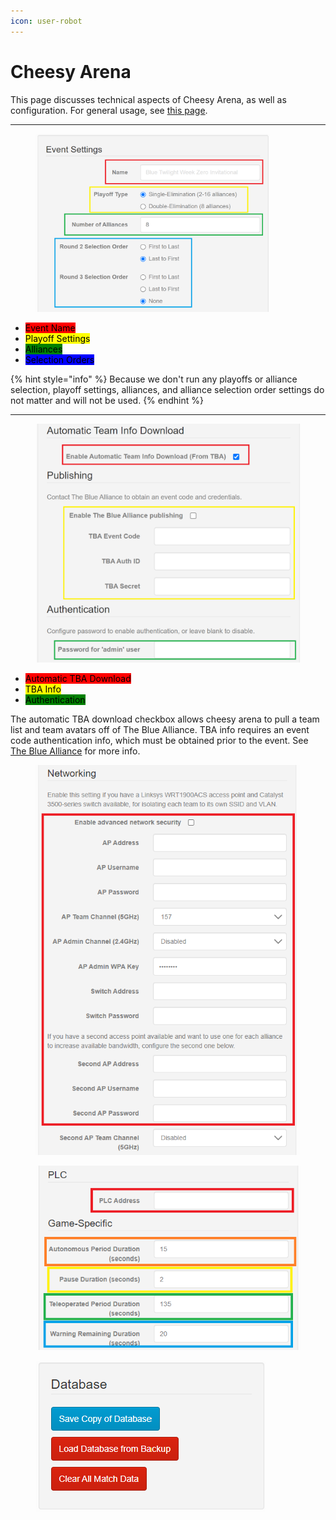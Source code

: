 ```yaml
---
icon: user-robot
---
```


# Cheesy Arena

This page discusses technical aspects of Cheesy Arena, as well as configuration. For general usage, see [this page](../../operation/operator.md).

***

<figure><img src="../../.gitbook/assets/CA setup event (1).PNG" alt="" width="375"><figcaption></figcaption></figure>

* <mark style="background-color:red;">Event Name</mark>
* <mark style="background-color:yellow;">Playoff Settings</mark>
* <mark style="background-color:green;">Alliances</mark>
* <mark style="background-color:blue;">Selection Orders</mark>

{% hint style="info" %}
Because we don't run any playoffs or alliance selection, playoff settings, alliances, and alliance selection order settings do not matter and will not be used.
{% endhint %}

***

<figure><img src="../../.gitbook/assets/CA setup 2 (1).PNG" alt=""><figcaption></figcaption></figure>



* <mark style="background-color:red;">Automatic TBA Download</mark>
* <mark style="background-color:yellow;">TBA Info</mark>
* <mark style="background-color:green;">Authentication</mark>

The automatic TBA download checkbox allows cheesy arena to pull a team list and team avatars off of The Blue Alliance. TBA info requires an event code authentication info, which must be obtained prior to the event. See [The Blue Alliance](../external-services/the-blue-alliance.md) for more info.

<figure><img src="../../.gitbook/assets/CA Setup 3 (1).png" alt=""><figcaption></figcaption></figure>

<figure><img src="../../.gitbook/assets/CA setup 4 (1).png" alt=""><figcaption></figcaption></figure>

<figure><img src="../../.gitbook/assets/CA setup 5 (1).png" alt=""><figcaption></figcaption></figure>



